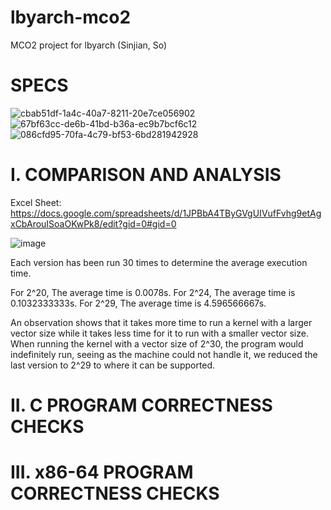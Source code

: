 # lbyarch-mco2
MCO2 project for lbyarch (Sinjian, So)

# SPECS
![cbab51df-1a4c-40a7-8211-20e7ce056902](https://github.com/user-attachments/assets/88898778-90e3-4293-978c-de77933955c6)
![67bf63cc-de6b-41bd-b36a-ec9b7bcf6c12](https://github.com/user-attachments/assets/b31389bd-e10a-4651-acf4-801acfbdf483)
![086cfd95-70fa-4c79-bf53-6bd281942928](https://github.com/user-attachments/assets/60b7862f-89ae-4818-88d4-4700c6ddbe64)

# I. COMPARISON AND ANALYSIS

Excel Sheet: https://docs.google.com/spreadsheets/d/1JPBbA4TByGVgUIVufFvhg9etAgxCbArouISoaOKwPk8/edit?gid=0#gid=0

![image](https://github.com/user-attachments/assets/445cf748-4c77-4cca-9418-0cb1c59f9ca7)

Each version has been run 30 times to determine the average execution time.

For 2^20, The average time is 0.0078s.
For 2^24, The average time is 0.1032333333s.
For 2^29, The average time is 4.596566667s.

An observation shows that it takes more time to run a kernel with a larger vector size while it takes less time for it to run with a smaller vector size. When running the kernel with a vector size of 2^30, the program would indefinitely run, seeing as the machine could not handle it, we reduced the last version to 2^29 to where it can be supported.
# II. C PROGRAM CORRECTNESS CHECKS

# III. x86-64 PROGRAM CORRECTNESS CHECKS

